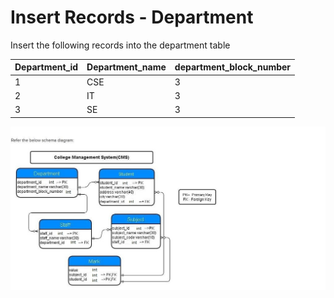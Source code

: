 # Insert Records - Department

Insert the following records into the department table

| Department_id | Department_name | department_block_number | 
| ------------- | --------------- | ----------------------- |
| 1 | CSE | 3 |
| 2 | IT | 3 |
| 3 | SE | 3 |

![database 4](../../../database_1.jpg)



